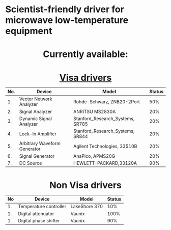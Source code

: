 # Scientist-friendly driver for microwave low-temperature equipment

<h1 align="center"> Currently available:

<h1 align="center"> <a href="https://en.wikipedia.org/wiki/Virtual_instrument_software_architecture" target="_blank">Visa drivers</a> 

<style scoped>
table {
  font-size: 14px;
}
</style>

| No. | Device                       | Model                             | Status |
|-----|------------------------------|-----------------------------------|--------|
| 1.  | Vector Network Analyzer      | Rohde-Schwarz, ZNB20-2Port        | 50%    |
| 2.  | Signal Analyzer              | ANRITSU MS2830A                   | 20%    |
| 3.  | Dynamic Signal Analyzer      | Stanford_Research_Systems, SR785  | 20%    |
| 4.  | Lock-In Amplifier            | Stanford_Research_Systems, SR844  | 20%    |
| 5.  | Arbitrary Waveform Generator | Agilent Technologies, 33510B      | 20%    |
| 6.  | Signal Generator             | AnaPico, APMS20G                  | 20%    |
| 7.  | DC Source                    | HEWLETT-PACKARD,33120A            | 90%    |


<h1 align="center">Non Visa drivers


| No | Device                 | Model         | Status |
|----|------------------------|---------------|--------|
| 1. | Temperature controller | LakeShore 370 | 10%    |
| 1. | Digital attenuator     | Vaunix        | 100%   |
| 1. | Digital phase shifter  | Vaunix        | 90%    |

